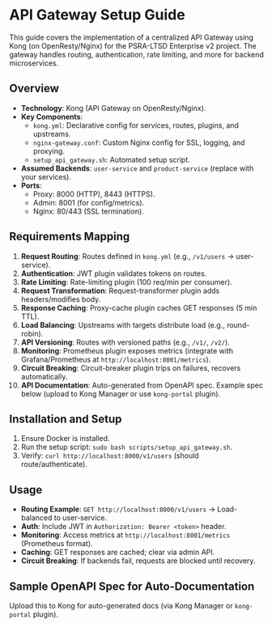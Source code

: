 # API Gateway Setup Guide

This guide covers the implementation of a centralized API Gateway using Kong (on OpenResty/Nginx) for the PSRA-LTSD Enterprise v2 project. The gateway handles routing, authentication, rate limiting, and more for backend microservices.

## Overview
- **Technology**: Kong (API Gateway on OpenResty/Nginx).
- **Key Components**:
  - `kong.yml`: Declarative config for services, routes, plugins, and upstreams.
  - `nginx-gateway.conf`: Custom Nginx config for SSL, logging, and proxying.
  - `setup_api_gateway.sh`: Automated setup script.
- **Assumed Backends**: `user-service` and `product-service` (replace with your services).
- **Ports**:
  - Proxy: 8000 (HTTP), 8443 (HTTPS).
  - Admin: 8001 (for config/metrics).
  - Nginx: 80/443 (SSL termination).

## Requirements Mapping
1. **Request Routing**: Routes defined in `kong.yml` (e.g., `/v1/users` → user-service).
2. **Authentication**: JWT plugin validates tokens on routes.
3. **Rate Limiting**: Rate-limiting plugin (100 req/min per consumer).
4. **Request Transformation**: Request-transformer plugin adds headers/modifies body.
5. **Response Caching**: Proxy-cache plugin caches GET responses (5 min TTL).
6. **Load Balancing**: Upstreams with targets distribute load (e.g., round-robin).
7. **API Versioning**: Routes with versioned paths (e.g., `/v1/`, `/v2/`).
8. **Monitoring**: Prometheus plugin exposes metrics (integrate with Grafana/Prometheus at `http://localhost:8001/metrics`).
9. **Circuit Breaking**: Circuit-breaker plugin trips on failures, recovers automatically.
10. **API Documentation**: Auto-generated from OpenAPI spec. Example spec below (upload to Kong Manager or use `kong-portal` plugin).

## Installation and Setup
1. Ensure Docker is installed.
2. Run the setup script: `sudo bash scripts/setup_api_gateway.sh`.
3. Verify: `curl http://localhost:8000/v1/users` (should route/authenticate).

## Usage
- **Routing Example**: `GET http://localhost:8000/v1/users` → Load-balanced to user-service.
- **Auth**: Include JWT in `Authorization: Bearer <token>` header.
- **Monitoring**: Access metrics at `http://localhost:8001/metrics` (Prometheus format).
- **Caching**: GET responses are cached; clear via admin API.
- **Circuit Breaking**: If backends fail, requests are blocked until recovery.

## Sample OpenAPI Spec for Auto-Documentation
Upload this to Kong for auto-generated docs (via Kong Manager or `kong-portal` plugin).